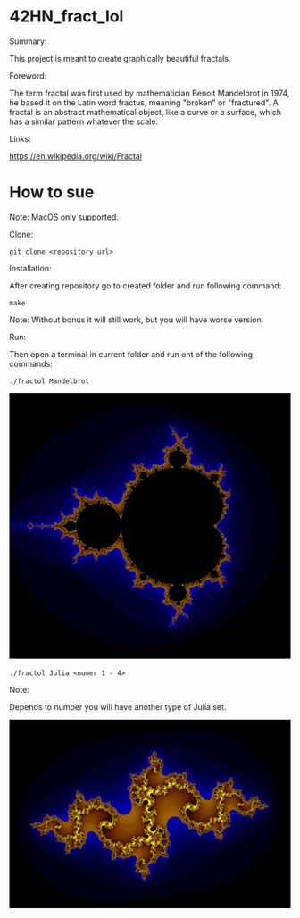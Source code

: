# 42HN_fract_lol
Summary:

This project is meant to create graphically beautiful fractals.

Foreword:

The term fractal was first used by mathematician Benoit Mandelbrot in 1974, he based it on the Latin word fractus, meaning "broken" or "fractured".
A fractal is an abstract mathematical object, like a curve or a surface, which has a similar pattern whatever the scale.

Links:

https://en.wikipedia.org/wiki/Fractal
# How to sue
Note: MacOS only supported.

Clone:
```
git clone <repository url>
```
Installation:

After creating repository go to created folder and run following command:
```
make
```
Note: Without bonus it will still work, but you will have worse version.

Run:

Then open a terminal in current folder and run ont of the following commands:
```
./fractol Mandelbrot
```
![alt text](https://github.com/akliek/42HN_fract_lol/blob/master/images/Mandelbrot.png?raw=true)
```
./fractol Julia <numer 1 - 4>
```
Note:

Depends to number you will have another type of Julia set.

![alt text](https://github.com/akliek/42HN_fract_lol/blob/master/images/Julia4.png?raw=true)

